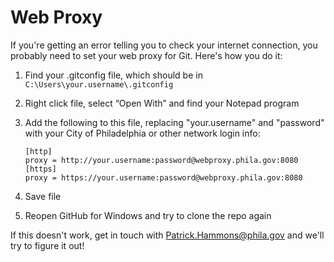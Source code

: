 Web Proxy
=========

If you're getting an error telling you to check your internet connection, you probably need to set your web proxy for Git. Here's how you do it:

1. Find your .gitconfig file, which should be in `C:\Users\your.username\.gitconfig`

2. Right click file, select “Open With” and find your Notepad program
3. Add the following to this file, replacing "your.username" and "password" with your City of Philadelphia or other network login info:
    
    ```
    [http]
    proxy = http://your.username:password@webproxy.phila.gov:8080
    [https]
    proxy = https://your.username:password@webproxy.phila.gov:8080
    ```

4. Save file
5. Reopen GitHub for Windows and try to clone the repo again

If this doesn't work, get in touch with Patrick.Hammons@phila.gov and we'll try to figure it out!

